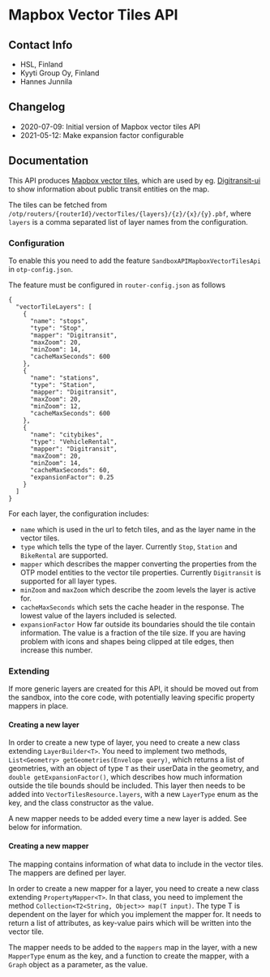 # Mapbox Vector Tiles API

## Contact Info
- HSL, Finland
- Kyyti Group Oy, Finland
- Hannes Junnila


## Changelog
- 2020-07-09: Initial version of Mapbox vector tiles API
- 2021-05-12: Make expansion factor configurable

## Documentation

This API produces [Mapbox vector tiles](https://docs.mapbox.com/vector-tiles/reference/), which are used by eg. [Digitransit-ui](https://github.com/HSLdevcom/digitransit-ui) to show information about public transit entities on the map.

The tiles can be fetched from `/otp/routers/{routerId}/vectorTiles/{layers}/{z}/{x}/{y}.pbf`, where `layers` is a comma separated list of layer names from the configuration.

### Configuration
To enable this you need to add the feature `SandboxAPIMapboxVectorTilesApi` in `otp-config.json`.

The feature must be configured in `router-config.json` as follows
 
```
{
  "vectorTileLayers": [
    {
      "name": "stops",
      "type": "Stop",
      "mapper": "Digitransit",
      "maxZoom": 20,
      "minZoom": 14,
      "cacheMaxSeconds": 600
    },
    {
      "name": "stations",
      "type": "Station",
      "mapper": "Digitransit",
      "maxZoom": 20,
      "minZoom": 12,
      "cacheMaxSeconds": 600
    },
    {
      "name": "citybikes",
      "type": "VehicleRental",
      "mapper": "Digitransit",
      "maxZoom": 20,
      "minZoom": 14,
      "cacheMaxSeconds": 60,
      "expansionFactor": 0.25
    }
  ]
}
```

For each layer, the configuration includes:

 - `name` which is used in the url to fetch tiles, and as the layer name in the vector tiles.
 - `type` which tells the type of the layer. Currently `Stop`, `Station` and `BikeRental` are supported.
 - `mapper` which describes the mapper converting the properties from the OTP model entities to the vector tile properties. Currently `Digitransit` is supported for all layer types.
 - `minZoom` and `maxZoom` which describe the zoom levels the layer is active for.
 - `cacheMaxSeconds` which sets the cache header in the response. The lowest value of the layers included is selected.
 - `expansionFactor` How far outside its boundaries should the tile contain information. The value is a fraction of the tile size. 
    If you are having problem with icons and shapes being clipped at tile edges, then increase this number.

### Extending

If more generic layers are created for this API, it should be moved out from the sandbox, into the core code, with potentially leaving specific property mappers in place.

#### Creating a new layer

In order to create a new type of layer, you need to create a new class extending `LayerBuilder<T>`. 
You need to implement two methods, `List<Geometry> getGeometries(Envelope query)`, which returns a list of geometries, with an object of type `T` as their userData in the geometry, and `double getExpansionFactor()`, which describes how much information outside the tile bounds should be included.
This layer then needs to be added into `VectorTilesResource.layers`, with a new `LayerType` enum as the key, and the class constructor as the value.

A new mapper needs to be added every time a new layer is added. See below for information.

#### Creating a new mapper

The mapping contains information of what data to include in the vector tiles. The mappers are defined per layer.

In order to create a new mapper for a layer, you need to create a new class extending `PropertyMapper<T>`. 
In that class, you need to implement the method `Collection<T2<String, Object>> map(T input)`. 
The type T is dependent on the layer for which you implement the mapper for. 
It needs to return a list of attributes, as key-value pairs which will be written into the vector tile.

The mapper needs to be added to the `mappers` map in the layer, with a new `MapperType` enum as the key, and a function to create the mapper, with a `Graph` object as a parameter, as the value.


